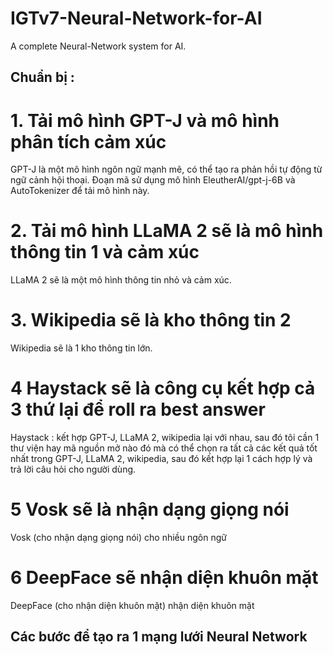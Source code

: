 # IGTv7-Neural-Network-for-AI
A complete Neural-Network system for AI.
## Chuẩn bị :
# 1. Tải mô hình GPT-J và mô hình phân tích cảm xúc
GPT-J là một mô hình ngôn ngữ mạnh mẽ, có thể tạo ra phản hồi tự động từ ngữ cảnh hội thoại. Đoạn mã sử dụng mô hình EleutherAI/gpt-j-6B và AutoTokenizer để tải mô hình này.

# 2. Tải mô hình LLaMA 2 sẽ là mô hình thông tin 1 và cảm xúc
LLaMA 2 sẽ là một mô hình thông tin nhỏ và cảm xúc.

# 3. Wikipedia sẽ là kho thông tin 2
Wikipedia sẽ là 1 kho thông tin lớn.

# 4 Haystack sẽ là công cụ kết hợp cả 3 thứ lại để roll ra best answer
Haystack : kết hợp GPT-J, LLaMA 2, wikipedia lại với nhau, sau đó tôi cần 1 thư viện hay mã nguồn mở nào đó mà có thể chọn ra tất cả các kết quả tốt nhất trong GPT-J, LLaMA 2, wikipedia, sau đó kết hợp lại 1 cách hợp lý và trả lời câu hỏi cho người dùng.

# 5 Vosk sẽ là nhận dạng giọng nói
Vosk (cho nhận dạng giọng nói) cho nhiều ngôn ngữ

# 6 DeepFace sẽ nhận diện khuôn mặt
DeepFace (cho nhận diện khuôn mặt) nhận diện khuôn mặt
## Các bước để tạo ra 1 mạng lưới Neural Network













